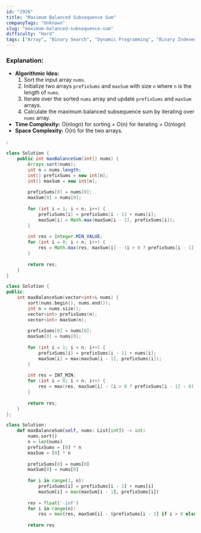 ```yaml
---
id: "2926"
title: "Maximum Balanced Subsequence Sum"
companyTags: "Unknown"
slug: "maximum-balanced-subsequence-sum"
difficulty: "Hard"
tags: ["Array", "Binary Search", "Dynamic Programming", "Binary Indexed Tree", "Segment Tree"]
---
```


### Explanation:
- **Algorithmic Idea:**
    1. Sort the input array `nums`.
    2. Initialize two arrays `prefixSums` and `maxSum` with size `n` where `n` is the length of `nums`.
    3. Iterate over the sorted `nums` array and update `prefixSums` and `maxSum` arrays.
    4. Calculate the maximum balanced subsequence sum by iterating over `nums` array.
- **Time Complexity:** O(nlogn) for sorting + O(n) for iterating = O(nlogn)
- **Space Complexity:** O(n) for the two arrays.

:

```java
class Solution {
    public int maxBalanceSum(int[] nums) {
        Arrays.sort(nums);
        int n = nums.length;
        int[] prefixSums = new int[n];
        int[] maxSum = new int[n];
        
        prefixSums[0] = nums[0];
        maxSum[0] = nums[0];
        
        for (int i = 1; i < n; i++) {
            prefixSums[i] = prefixSums[i - 1] + nums[i];
            maxSum[i] = Math.max(maxSum[i - 1], prefixSums[i]);
        }
        
        int res = Integer.MIN_VALUE;
        for (int i = 0; i < n; i++) {
            res = Math.max(res, maxSum[i] - (i > 0 ? prefixSums[i - 1] : 0));
        }
        
        return res;
    }
}
```

```cpp
class Solution {
public:
    int maxBalanceSum(vector<int>& nums) {
        sort(nums.begin(), nums.end());
        int n = nums.size();
        vector<int> prefixSums(n);
        vector<int> maxSum(n);
        
        prefixSums[0] = nums[0];
        maxSum[0] = nums[0];
        
        for (int i = 1; i < n; i++) {
            prefixSums[i] = prefixSums[i - 1] + nums[i];
            maxSum[i] = max(maxSum[i - 1], prefixSums[i]);
        }
        
        int res = INT_MIN;
        for (int i = 0; i < n; i++) {
            res = max(res, maxSum[i] - (i > 0 ? prefixSums[i - 1] : 0));
        }
        
        return res;
    }
};
```

```python
class Solution:
    def maxBalanceSum(self, nums: List[int]) -> int:
        nums.sort()
        n = len(nums)
        prefixSums = [0] * n
        maxSum = [0] * n
        
        prefixSums[0] = nums[0]
        maxSum[0] = nums[0]
        
        for i in range(1, n):
            prefixSums[i] = prefixSums[i - 1] + nums[i]
            maxSum[i] = max(maxSum[i - 1], prefixSums[i])
        
        res = float('-inf')
        for i in range(n):
            res = max(res, maxSum[i] - (prefixSums[i - 1] if i > 0 else 0))
        
        return res
```